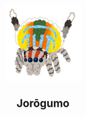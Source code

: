 <div align=center>
    <img src="../../_img/jorogumo.png" alt="Kappa" height="200"/>
    <h1>Jorōgumo</h1>
</div>